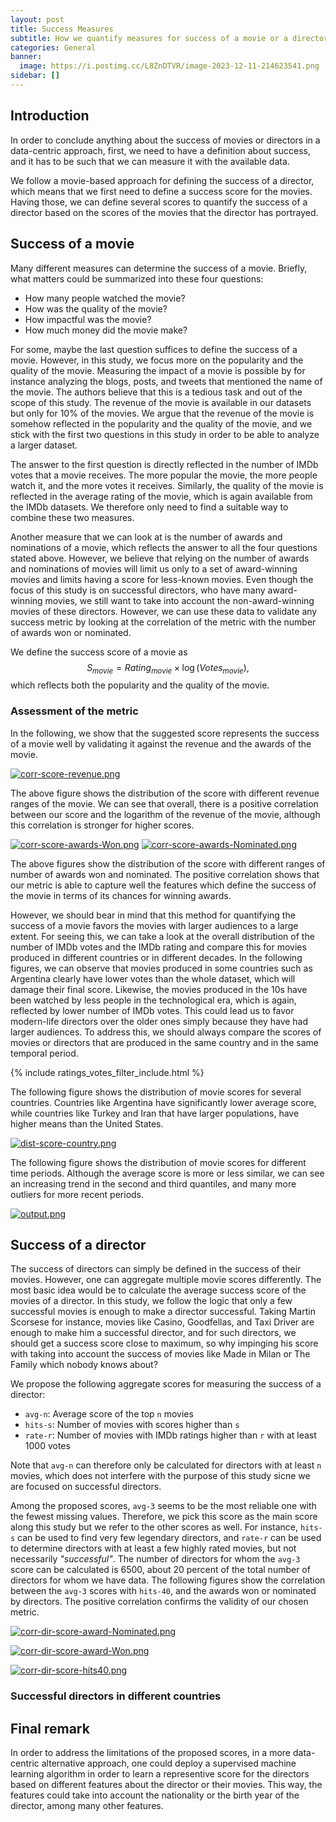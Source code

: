 ```yaml
---
layout: post
title: Success Measures
subtitle: How we quantify measures for success of a movie or a director
categories: General
banner:
  image: https://i.postimg.cc/L8ZnDTVR/image-2023-12-11-214623541.png
sidebar: []
---
```


<!-- TODO: Let's refer to this post in the other postes -->

## Introduction

In order to conclude anything about the success of movies or directors in a data-centric approach, first, we need to have a definition about success, and it has to be such that we can measure it with the available data.

We follow a movie-based approach for defining the success of a director, which means that we first need to define a success score for the movies. Having those, we can define several scores to quantify the success of a director based on the scores of the movies that the director has portrayed.

## Success of a movie

Many different measures can determine the success of a movie. Briefly, what matters could be summarized into these four questions:
  - How many people watched the movie?
  - How was the quality of the movie?
  - How impactful was the movie?
  - How much money did the movie make?

For some, maybe the last question suffices to define the success of a movie. However, in this study, we focus more on the popularity and the quality of the movie. Measuring the impact of a movie is possible by for instance analyzing the blogs, posts, and tweets that mentioned the name of the movie. The authors believe that this is a tedious task and out of the scope of this study. The revenue of the movie is available in our datasets but only for 10% of the movies. We argue that the revenue of the movie is somehow reflected in the popularity and the quality of the movie, and we stick with the first two questions in this study in order to be able to analyze a larger dataset.

The answer to the first question is directly reflected in the number of IMDb votes that a movie receives. The more popular the movie, the more people watch it, and the more votes it receives. Similarly, the quality of the movie is reflected in the average rating of the movie, which is again available from the IMDb datasets. We therefore only need to find a suitable way to combine these two measures.

Another measure that we can look at is the number of awards and nominations of a movie, which reflects the answer to all the four questions stated above. However, we believe that relying on the number of awards and nominations of movies will limit us only to a set of award-winning movies and limits having a score for less-known movies. Even though the focus of this study is on successful directors, who have many award-winning movies, we still want to take into account the non-award-winning movies of these directors. However, we can use these data to validate any success metric by looking at the correlation of the metric with the number of awards won or nominated.

We define the success score of a movie as
$$
S_{movie} = {Rating}_{movie} \times \log({Votes}_{movie}),
$$
which reflects both the popularity and the quality of the movie.

### Assessment of the metric

In the following, we show that the suggested score represents the success of a movie well by validating it against the revenue and the awards of the movie.

[![corr-score-revenue.png](https://i.postimg.cc/vDRQXghk/corr-score-revenue.png)](https://postimg.cc/m1wfgr0y)

The above figure shows the distribution of the score with different revenue ranges of the movie. We can see that overall, there is a positive correlation between our score and the logarithm of the revenue of the movie, although this correlation is stronger for higher scores.

[![corr-score-awards-Won.png](https://i.postimg.cc/MTTKG8XP/corr-score-awards-Won.png)](https://postimg.cc/XZR02mfd)
[![corr-score-awards-Nominated.png](https://i.postimg.cc/gkwXD3zS/corr-score-awards-Nominated.png)](https://postimg.cc/Lnp84YZL)

The above figures show the distribution of the score with different ranges of number of awards won and nominated. The positive correlation shows that our metric is able to capture well the features which define the success of the movie in terms of its chances for winning awards.

However, we should bear in mind that this method for quantifying the success of a movie favors the movies with larger audiences to a large extent. For seeing this, we can take a look at the overall distribution of the number of IMDb votes and the IMDb rating and compare this for movies produced in different countries or in different decades. In the following figures, we can observe that movies produced in some countries such as Argentina clearly have lower votes than the whole dataset, which will damage their final score. Likewise, the movies produced in the 10s have been watched by less people in the technological era, which is again, reflected by lower number of IMDb votes. This could lead us to favor modern-life directors over the older ones simply because they have had larger audiences. To address this, we should always compare the scores of movies or directors that are produced in the same country and in the same temporal period.

{% include ratings_votes_filter_include.html %}


The following figure shows the distribution of movie scores for several countries. Countries like Argentina have significantly lower average score, while countries like Turkey and Iran that have larger populations, have higher means than the United States.

[![dist-score-country.png](https://i.postimg.cc/Pq6vyyw7/dist-score-country.png)](https://postimg.cc/HJyLsQ30)

The following figure shows the distribution of movie scores for different time periods. Although the average score is more or less similar, we can see an increasing trend in the second and third quantiles, and many more outliers for more recent periods.

[![output.png](https://i.postimg.cc/6Q74HRf5/output.png)](https://postimg.cc/3yTwNkqP)

## Success of a director

The success of directors can simply be defined in the success of their movies. However, one can aggregate multiple movie scores differently. 
The most basic idea would be to calculate the average success score of the movies of a director. In this study, we follow the logic that only a few successful movies is enough to make a director successful. Taking Martin Scorsese for instance, movies like Casino, Goodfellas, and Taxi Driver are enough to make him a successful director, and for such directors, we should get a success score close to maximum, so why impinging his score with taking into account the success of movies like Made in Milan or The Family which nobody knows about?

We propose the following aggregate scores for measuring the success of a director:

- `avg-n`: Average score of the top `n` movies
- `hits-s`: Number of movies with scores higher than `s`
- `rate-r`: Number of movies with IMDb ratings higher than `r` with at least 1000 votes

Note that `avg-n` can therefore only be calculated for directors with at least `n` movies, which does not interfere with the purpose of this study sicne we are focused on successful directors.

Among the proposed scores, `avg-3` seems to be the most reliable one with the fewest missing values. Therefore, we pick this score as the main score along this study but we refer to the other scores as well. For instance, `hits-s` can be used to find very few legendary directors, and `rate-r` can be used to determine directors with at least a few highly rated movies, but not necessarily *"successful"*. The number of directors for whom the `avg-3` score can be calculated is 6500, about 20 percent of the total number of directors for whom we have data. The following figures show the correlation between the `avg-3` scores with `hits-40`, and the awards won or nominated by directors. The positive correlation confirms the validity of our chosen metric.

[![corr-dir-score-award-Nominated.png](https://i.postimg.cc/X7Lpgxd0/corr-dir-score-award-Nominated.png)](https://postimg.cc/qztJJs1m)

[![corr-dir-score-award-Won.png](https://i.postimg.cc/g2BjCJgS/corr-dir-score-award-Won.png)](https://postimg.cc/fVmMXwnm)

[![corr-dir-score-hits40.png](https://i.postimg.cc/k5045H3W/corr-dir-score-hits40.png)](https://postimg.cc/7CNDsmLL)

### Successful directors in different countries



## Final remark

In order to address the limitations of the proposed scores, in a more data-centric alternative approach, one could deploy a supervised machine learning algorithm in order to learn a representive score for the directors based on different features about the director or their movies. This way, the features could take into account the nationality or the birth year of the director, among many other features.
